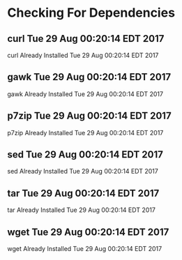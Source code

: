 # Checking For Dependencies

## curl Tue 29 Aug 00:20:14 EDT 2017
curl Already Installed Tue 29 Aug 00:20:14 EDT 2017
## gawk Tue 29 Aug 00:20:14 EDT 2017
gawk Already Installed Tue 29 Aug 00:20:14 EDT 2017
## p7zip Tue 29 Aug 00:20:14 EDT 2017
p7zip Already Installed Tue 29 Aug 00:20:14 EDT 2017
## sed Tue 29 Aug 00:20:14 EDT 2017
sed Already Installed Tue 29 Aug 00:20:14 EDT 2017
## tar Tue 29 Aug 00:20:14 EDT 2017
tar Already Installed Tue 29 Aug 00:20:14 EDT 2017
## wget Tue 29 Aug 00:20:14 EDT 2017
wget Already Installed Tue 29 Aug 00:20:14 EDT 2017
